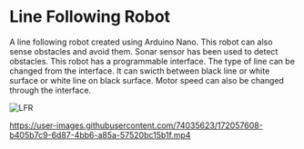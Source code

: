 # Line Following Robot
A line following robot created using Arduino Nano. This robot can also sense obstacles and avoid them. Sonar sensor has been used to detect obstacles. This robot has a programmable interface. The type of line can be changed from the interface. It can swicth between black line or white surface or white line on black surface. Motor speed can also be changed through the interface. 

![LFR](https://user-images.githubusercontent.com/74035623/172013771-41a57264-fb82-4502-878a-ce4612187ef3.png)



https://user-images.githubusercontent.com/74035623/172057608-b405b7c9-6d87-4bb6-a85a-57520bc15b1f.mp4

